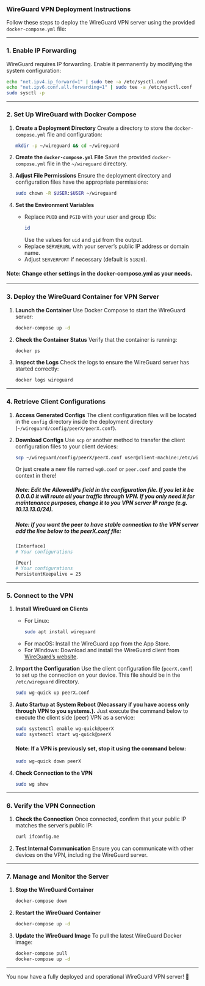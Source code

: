 ### WireGuard VPN Deployment Instructions

Follow these steps to deploy the WireGuard VPN server using the provided `docker-compose.yml` file:

---
###  **1. Enable IP Forwarding**
   WireGuard requires IP forwarding. Enable it permanently by modifying the system configuration:
   ```bash
   echo "net.ipv4.ip_forward=1" | sudo tee -a /etc/sysctl.conf
   echo "net.ipv6.conf.all.forwarding=1" | sudo tee -a /etc/sysctl.conf
   sudo sysctl -p
   ```

---

### **2. Set Up WireGuard with Docker Compose**

1. **Create a Deployment Directory**
   Create a directory to store the `docker-compose.yml` file and configuration:
   ```bash
   mkdir -p ~/wireguard && cd ~/wireguard
   ```

2. **Create the `docker-compose.yml` File**
   Save the provided `docker-compose.yml` file in the `~/wireguard` directory.

3. **Adjust File Permissions**
   Ensure the deployment directory and configuration files have the appropriate permissions:
   ```bash
   sudo chown -R $USER:$USER ~/wireguard
   ```

4. **Set the Environment Variables**
   - Replace `PUID` and `PGID` with your user and group IDs:
     ```bash
     id
     ```
     Use the values for `uid` and `gid` from the output.
   - Replace `SERVERURL` with your server’s public IP address or domain name.
   - Adjust `SERVERPORT` if necessary (default is `51820`).

#### Note: Change other settings in the docker-compose.yml as your needs.
---

### **3. Deploy the WireGuard Container for VPN Server**

1. **Launch the Container**
   Use Docker Compose to start the WireGuard server:
   ```bash
   docker-compose up -d
   ```

2. **Check the Container Status**
   Verify that the container is running:
   ```bash
   docker ps
   ```

3. **Inspect the Logs**
   Check the logs to ensure the WireGuard server has started correctly:
   ```bash
   docker logs wireguard
   ```

---

### **4. Retrieve Client Configurations**

1. **Access Generated Configs**
   The client configuration files will be located in the `config` directory inside the deployment directory (`~/wireguard/config/peerX/peerX.conf`).

2. **Download Configs**
   Use `scp` or another method to transfer the client configuration files to your client devices:
   ```bash
   scp ~/wireguard/config/peerX/peerX.conf user@client-machine:/etc/wireguard/
   ```
   Or just create a new file named `wg0.conf` or `peer.conf` and paste the context in there!

   ##### Note: Edit the AllowedIPs field in the configuration file. If you let it be 0.0.0.0 it will route all your traffic through VPN. If you only need it for maintenance purposes, change it to you VPN server IP range (e.g. 10.13.13.0/24).
   ##### Note: If you want the peer to have stable connection to the VPN server add the line below to the peerX.conf file:
   ```bash
   [Interface]
   # Your configurations

   [Peer]
   # Your configurations
   PersistentKeepalive = 25
   ```

---

### **5. Connect to the VPN**

1. **Install WireGuard on Clients**
   - For Linux:
     ```bash
     sudo apt install wireguard
     ```
   - For macOS:
     Install the WireGuard app from the App Store.
   - For Windows:
     Download and install the WireGuard client from [WireGuard’s website](https://www.wireguard.com/install/).

2. **Import the Configuration**
   Use the client configuration file (`peerX.conf`) to set up the connection on your device. This file should be in the `/etc/wireguard` directory.
   ```bash
   sudo wg-quick up peerX.conf
   ```
3. **Auto Startup at System Reboot (Necassary if you have access only through VPN to you systems.).**
   Just execute the command below to execute the client side (peer) VPN as a service:
   ```bash
   sudo systemctl enable wg-quick@peerX
   sudo systemctl start wg-quick@peerX
   ```

   #### Note: If a VPN is previously set, stop it using the command below:
   ```bash
   sudo wg-quick down peerX
   ```

5. **Check Connection to the VPN**
   ```bash
   sudo wg show
   ```

---

### **6. Verify the VPN Connection**

1. **Check the Connection**
   Once connected, confirm that your public IP matches the server’s public IP:
   ```bash
   curl ifconfig.me
   ```

2. **Test Internal Communication**
   Ensure you can communicate with other devices on the VPN, including the WireGuard server.

---

### **7. Manage and Monitor the Server**

1. **Stop the WireGuard Container**
   ```bash
   docker-compose down
   ```

2. **Restart the WireGuard Container**
   ```bash
   docker-compose up -d
   ```

3. **Update the WireGuard Image**
   To pull the latest WireGuard Docker image:
   ```bash
   docker-compose pull
   docker-compose up -d
   ```

---

You now have a fully deployed and operational WireGuard VPN server! 🎉
